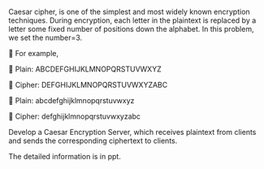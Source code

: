 Caesar cipher, is one of the simplest and most widely known encryption techniques. During encryption, each letter in the plaintext is replaced by a letter some fixed number of positions down the alphabet. In this problem, we set the number=3.

 For example,

 Plain: ABCDEFGHIJKLMNOPQRSTUVWXYZ 

 Cipher: DEFGHIJKLMNOPQRSTUVWXYZABC 

 Plain: abcdefghijklmnopqrstuvwxyz

 Cipher: defghijklmnopqrstuvwxyzabc

Develop a Caesar Encryption Server, which receives plaintext from clients and sends the corresponding ciphertext to clients.

The detailed information is in ppt.
